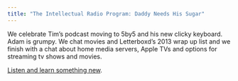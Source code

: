```yaml
---
title: "The Intellectual Radio Program: Daddy Needs His Sugar"
---
```

<p>We celebrate Tim’s podcast moving to 5by5 and his new clicky keyboard. Adam is grumpy. We chat movies and Letterboxd’s 2013 wrap up list and we finish with a chat about home media servers, Apple TVs and options for streaming tv shows and movies.</p>
<p><a href="https://www.ssktn.com/tirp/19/">Listen and learn something new</a>.</p>
